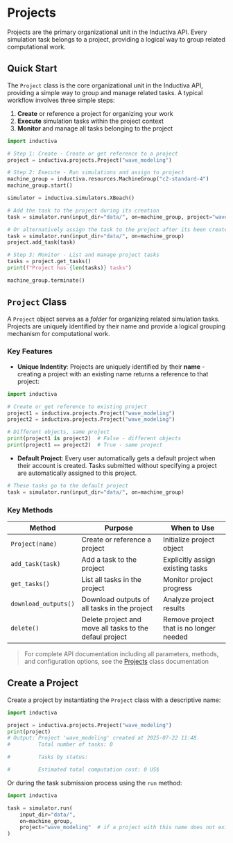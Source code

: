 # Projects

Projects are the primary organizational unit in the Inductiva API. Every simulation task belongs to a project, providing a logical way to group related computational work.

## Quick Start

The `Project` class is the core organizational unit in the Inductiva API, providing a simple way to group and manage related tasks. A typical workflow involves three simple steps:
1. **Create** or reference a project for organizing your work
2. **Execute** simulation tasks within the project context
3. **Monitor** and manage all tasks belonging to the project

```python
import inductiva

# Step 1: Create - Create or get reference to a project
project = inductiva.projects.Project("wave_modeling")

# Step 2: Execute - Run simulations and assign to project
machine_group = inductiva.resources.MachineGroup("c2-standard-4")
machine_group.start()

simulator = inductiva.simulators.XBeach()

# Add the task to the project during its creation
task = simulator.run(input_dir="data/", on=machine_group, project="wave_modeling")

# Or alternatively assign the task to the project after its been created
task = simulator.run(input_dir="data/", on=machine_group)
project.add_task(task)

# Step 3: Monitor - List and manage project tasks
tasks = project.get_tasks()
print(f"Project has {len(tasks)} tasks")

machine_group.terminate()

```

## `Project` Class

A `Project` object serves as a _folder_ for organizing related simulation tasks. Projects are uniquely identified by their name and provide a logical grouping mechanism for computational work.

### Key Features

- **Unique Indentity**: Projects are uniquely identified by their **name** - creating a project with an existing name returns a reference to that project:

```python
import inductiva

# Create or get reference to existing project
project1 = inductiva.projects.Project("wave_modeling")
project2 = inductiva.projects.Project("wave_modeling")

# Different objects, same project
print(project1 is project2)  # False - different objects
print(project1 == project2)  # True - same project
```

- **Default Project**: Every user automatically gets a default project when their account is created. Tasks submitted without specifying a project are automatically assigned to this project.

```python
# These tasks go to the default project
task = simulator.run(input_dir="data/", on=machine_group)
```

### Key Methods

| Method | Purpose | When to Use |
|--------|---------|-------------|
| `Project(name)` | Create or reference a project | Initialize project object |
| `add_task(task)` | Add a task to the project | Explicitly assign existing tasks |
| `get_tasks()` | List all tasks in the project | Monitor project progress |
| `download_outputs()` | Download outputs of all tasks in the project | Analyze project results |
| `delete()` | Delete project and move all tasks to the defaul project | Remove project that is no longer needed |


> For complete API documentation including all parameters, methods, and configuration options, see the [Projects](https://inductiva.ai/guides/api-functions/api/inductiva.projects) class documentation


## Create a Project

Create a project by instantiating the `Project` class with a descriptive name:

```python
import inductiva

project = inductiva.projects.Project("wave_modeling")
print(project)
# Output: Project 'wave_modeling' created at 2025-07-22 11:48.
#         Total number of tasks: 0

#         Tasks by status:

#         Estimated total computation cost: 0 US$
```

Or during the task submission process using the `run` method:

```python
import inductiva

task = simulator.run(
    input_dir="data/",
    on=machine_group,
    project="wave_modeling"  # if a project with this name does not exist, it will be created
)
```
